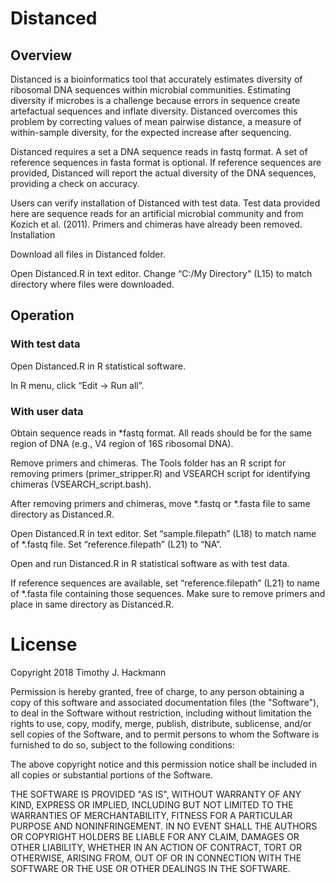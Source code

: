 # Distanced

## Overview
Distanced is a bioinformatics tool that accurately estimates diversity of ribosomal DNA sequences within microbial communities. 
Estimating diversity if microbes is a challenge because errors in sequence create artefactual sequences and inflate diversity. Distanced overcomes this problem by correcting values of mean pairwise distance, a measure of within-sample diversity, for the expected increase after sequencing.

Distanced requires a set a DNA sequence reads in fastq format.  A set of reference sequences in fasta format is optional. If reference sequences are provided, Distanced will report the actual diversity of the DNA sequences, providing a check on accuracy.

Users can verify installation of Distanced with test data.  Test data provided here are sequence reads for an artificial microbial community and from Kozich et al. (2011).  Primers and chimeras have already been removed.  
Installation

Download all files in Distanced folder. 

Open Distanced.R in text editor.  Change “C:/My Directory" (L15) to match directory where files were downloaded.  

## Operation 
### With test data
Open Distanced.R in R statistical software.

In R menu, click “Edit -> Run all”.

### With user data
Obtain sequence reads in \*fastq format.  All reads should be for the same region of DNA (e.g., V4 region of 16S ribosomal DNA).  

Remove primers and chimeras.  The Tools folder has an R script for removing primers 
(primer_stripper.R) and VSEARCH script for identifying chimeras (VSEARCH_script.bash).

After removing primers and chimeras, move \*.fastq or \*.fasta file to same directory as Distanced.R.  

Open Distanced.R in text editor.  Set “sample.filepath” (L18) to match name of \*.fastq  file.  Set “reference.filepath” (L21) to “NA”.

Open and run Distanced.R in R statistical software as with test data.

If reference sequences are available, set “reference.filepath” (L21) to name of \*.fasta file containing those sequences.  Make sure to remove primers and place in same directory as Distanced.R.

# License
Copyright 2018 Timothy J. Hackmann

Permission is hereby granted, free of charge, to any person obtaining a copy of this software and associated documentation files (the "Software"), to deal in the Software without restriction, including without limitation the rights to use, copy, modify, merge, publish, distribute, sublicense, and/or sell copies of the Software, and to permit persons to whom the Software is furnished to do so, subject to the following conditions:

The above copyright notice and this permission notice shall be included in all copies or substantial portions of the Software.

THE SOFTWARE IS PROVIDED "AS IS", WITHOUT WARRANTY OF ANY KIND, EXPRESS OR IMPLIED, INCLUDING BUT NOT LIMITED TO THE WARRANTIES OF MERCHANTABILITY, FITNESS FOR A PARTICULAR PURPOSE AND NONINFRINGEMENT. IN NO EVENT SHALL THE AUTHORS OR COPYRIGHT HOLDERS BE LIABLE FOR ANY CLAIM, DAMAGES OR OTHER LIABILITY, WHETHER IN AN ACTION OF CONTRACT, TORT OR OTHERWISE, ARISING FROM, OUT OF OR IN CONNECTION WITH THE SOFTWARE OR THE USE OR OTHER DEALINGS IN THE SOFTWARE.

